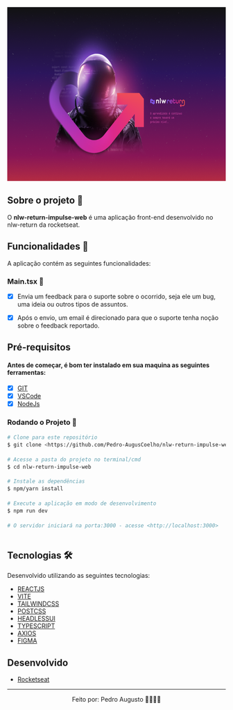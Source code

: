 <div align='center'>
  <img height='400px' alt='Readme' title='Readme' src='./src/assets/Logo.png'>
</div>

## Sobre o projeto 💬

O **nlw-return-impulse-web** é uma aplicação front-end desenvolvido no nlw-return da rocketseat.

## Funcionalidades 🧠

A aplicação contém as seguintes funcionalidades:

### Main.tsx 📕

- [x] Envia um feedback para o suporte sobre o ocorrido, seja ele um bug, uma ideia ou outros tipos de assuntos.
- [x] Após o envio, um email é direcionado para que o suporte tenha noção sobre o feedback reportado.


## Pré-requisitos
#### Antes de começar, é bom ter instalado em sua maquina as seguintes ferramentas:
- [x] [GIT](https://git-scm.com/)
- [x] [VSCode](https://code.visualstudio.com/)
- [x] [NodeJs](https://nodejs.org/en/)

### Rodando o Projeto 📖

```bash
# Clone para este repositório
$ git clone <https://github.com/Pedro-AugusCoelho/nlw-return-impulse-web.git>

# Acesse a pasta do projeto no terminal/cmd
$ cd nlw-return-impulse-web

# Instale as dependências
$ npm/yarn install

# Execute a aplicação em modo de desenvolvimento
$ npm run dev

# O servidor iniciará na porta:3000 - acesse <http://localhost:3000>
 
```
## Tecnologias 🛠

Desenvolvido utilizando as seguintes tecnologias:

- [REACTJS](https://pt-br.reactjs.org/)
- [VITE](https://vitejs.dev/)
- [TAILWINDCSS](https://tailwindcss.com/)
- [POSTCSS](https://www.npmjs.com/package/postcss)
- [HEADLESSUI](https://headlessui.dev/)
- [TYPESCRIPT](https://www.typescriptlang.org/)
- [AXIOS](https://www.npmjs.com/package/axios)
- [FIGMA](https://www.figma.com/)

## Desenvolvido ##

- [Rocketseat](https://www.rocketseat.com.br/index)

****************

<p align="center">Feito por: Pedro Augusto 🧑🏽🤙🏽</p>
